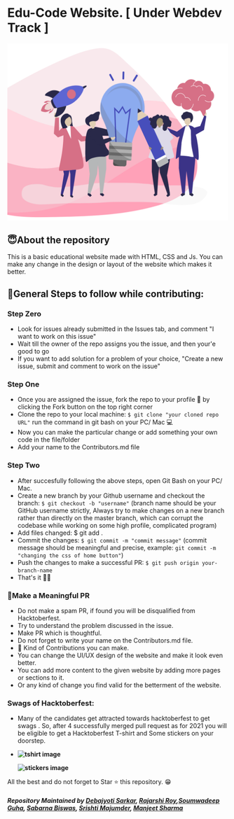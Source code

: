 # Edu-Code Website. [ Under Webdev Track ]
<img src="img/offer.png" alt="Sublime's custom image">


## 😇About the repository
 This is a basic educational website made with HTML, CSS and Js. You can make any change in the design or layout of the website which makes it better.

## 📢General Steps to follow while contributing:
### Step Zero
- Look for issues already submitted in the Issues tab, and comment "I want to work on this issue"
- Wait till the owner of the repo assigns you the issue, and then your'e good to go
- If you want to add solution for a problem of your choice, "Create a new issue, submit and comment to work on the issue"

### Step One
- Once you are assigned the issue, fork the repo to your profile 🍴 by clicking the Fork button on the top right corner
- Clone the repo to your local machine: `$ git clone "your cloned repo URL"` run the command in git bash on your PC/ Mac 💻
- Now you can make the particular change or add something your own code in the file/folder
- Add your name to the Contributors.md file

### Step Two
- After succesfully following the above steps, open Git Bash on your PC/ Mac.
- Create a new branch by your Github username and checkout the branch: `$ git checkout -b "username"` (branch name should be your GitHub username strictly, Always try to make changes on a new branch rather than directly on the master branch, which can corrupt the codebase while working on some high profile, complicated program)
- Add files changed: $ git add .
- Commit the changes: `$ git commit -m "commit message"` (commit message should be meaningful and precise, example: `git commit -m "changing the css of home button"`)
- Push the changes to make a successful PR: `$ git push origin your-branch-name`
- That's it 🎉💥

### 👀Make a Meaningful PR
- Do not make a spam PR, if found you will be disqualified from Hacktoberfest.
- Try to understand the problem discussed in the issue.
- Make PR which is thoughtful.
- Do not forget to write your name on the Contributors.md file.
- 🌸 Kind of Contributions you can make.
- You can change the UI/UX design of the website and make it look even better.
- You can add more content to the given website by adding more pages or sections to it.
- Or any kind of change you find valid for the betterment of the website.

### Swags of Hacktoberfest:
- Many of the candidates get attracted towards hacktoberfest to get swags . So, after 4 successfully merged pull request as for 2021 you will be eligible to get a Hacktoberfest T-shirt and Some stickers on your doorstep.
 
     <li><B><p><img src="https://miro.medium.com/max/1050/1*4JctIO7irt8hFxBmTvUpiQ.jpeg" width="400" height="225" style="width: 400px; height: 225px;" alt="tshirt image"></a></p><p><img src="https://miro.medium.com/max/1050/1*jkffr74bq5RsQ_xqDhgqYQ.jpeg" width="400" height="225" style="width: 400px; height: 225px;" alt="stickers image"></p>
</b></li>

All the best and do not forget to Star ⭐ this repository. 😁

##### Repository Maintained by [Debajyoti Sarkar](https://github.com/debajyotisarkarhome), [Rajarshi Roy](https://github.com/roy-rajarshi),[Soumwadeep Guha](https://github.com/soumwadeep), [Sabarna Biswas](https://github.com/Sabarna07), [Srishti Majumder](https://github.com/Srishtihere), [Manjeet Sharma](https://github.com/manjeet-sharma)
